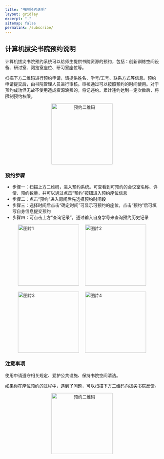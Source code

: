 ```yaml
---
title: "书院预约说明"
layout: gridlay
excerpt: "."
sitemap: false
permalink: /subscribe/
---
```


## 计算机拔尖书院预约说明

计算机拔尖书院预约系统可以给师生提供书院资源的预约，包括：创新训练空间设备、研讨室、阅览室座位、研习室座位等。

扫描下方二维码进行预约申请，请提供姓名、学号/工号、联系方式等信息。预约申请提交后，由书院管理人员进行审核。审核通过可以按照预约的时间使用。对于预约成功但无故不使用造成资源浪费的，将记违约。累计违约达到一定次数后，将限制预约权限。

<p style="text-align: center;">
  <img src="{{ site.baseurl }}/images/academy/1280X1280.PNG" alt="预约二维码" style="width: 200px; height: auto;" />
</p>

### 预约步骤

- 步骤一：扫描上方二维码，进入预约系统。可查看到可预约的会议室名称、详情、预约数量，并可以通过点击“预约”按钮进入预约座位信息
- 步骤二：点击“预约”进入房间后先选择预约时间段
- 步骤三：选择时间后点击“确定时间”可显示可预约的座位，点击“预约”后可填写自身信息提交预约
- 步骤四：可点击上方“查询记录”，通过输入自身学号来查询预约历史记录


<div style="display: flex; justify-content: center; gap: 20px; flex-wrap: wrap;">
  <img src="{{ site.baseurl }}/images/academy/1.png" alt="图片1" style="width: 200px; height: auto;">
  <img src="{{ site.baseurl }}/images/academy/2.png" alt="图片2" style="width: 200px; height: auto;">
  <img src="{{ site.baseurl }}/images/academy/3.png" alt="图片3" style="width: 200px; height: auto;">
  <img src="{{ site.baseurl }}/images/academy/4.png" alt="图片4" style="width: 200px; height: auto;">
</div>


### 注意事项

使用中请遵守相关规定、爱护公共设施、保持书院空间清洁。

如果你在座位预约的过程中，遇到了问题，可以扫描下方二维码向拔尖书院反馈。

<p style="text-align: center;">
  <img src="{{ site.baseurl }}/images/academy/Fankui.PNG" alt="预约二维码" style="width: 200px; height: auto;" />
</p>